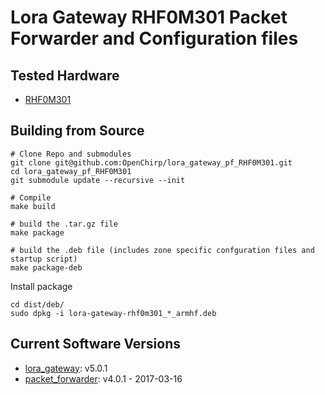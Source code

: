# Lora Gateway RHF0M301 Packet Forwarder and Configuration files

## Tested Hardware
 * [RHF0M301](http://www.risinghf.com/product/rhf0m301/?lang=en)

## Building from Source
```
# Clone Repo and submodules
git clone git@github.com:OpenChirp/lora_gateway_pf_RHF0M301.git
cd lora_gateway_pf_RHF0M301
git submodule update --recursive --init

# Compile
make build

# build the .tar.gz file
make package

# build the .deb file (includes zone specific confguration files and startup script)
make package-deb
```

Install package
```
cd dist/deb/
sudo dpkg -i lora-gateway-rhf0m301_*_armhf.deb
```


## Current Software Versions
* [lora_gateway](https://github.com/Lora-net/lora_gateway): v5.0.1
* [packet_forwarder](https://github.com/Lora-net/packet_forwarder): v4.0.1 - 2017-03-16
